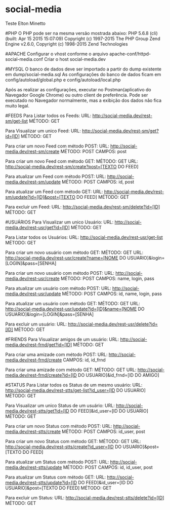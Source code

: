# social-media
Teste Elton Minetto

#PHP
O PHP pode ser na mesma versão mostrada abaixo:
PHP 5.6.8 (cli) (built: Apr 15 2015 15:07:09)
Copyright (c) 1997-2015 The PHP Group
Zend Engine v2.6.0, Copyright (c) 1998-2015 Zend Technologies


#APACHE
Configurar o vhost conforme o arquivo apache-conf/httpd-social-media.conf
Criar o host social-media.dev


#MYSQL
O banco de dados deve ser importado a partir do dump existente em dump/social-media.sql
As configurações do banco de dados ficam em config/autoload/global.php e config/autoload/local.php


Após as realizar as configurações, executar no Postman(aplicativo do Navegador Google Chrome) ou outro client de preferência.
Pode ser executado no Navegador normalmente, mas a exibição dos dados não fica muito legal.

#FEEDS
Para Listar todos os Feeds:
URL: http://social-media.dev/rest-sm/get-list
MÉTODO: GET

Para Visualizar um unico Feed:
URL: http://social-media.dev/rest-sm/get?id=[ID]
MÉTODO: GET

Para criar um novo Feed com método POST:
URL: http://social-media.dev/rest-sm/create
MÉTODO: POST
CAMPOS: post

Para criar um novo Feed com método GET:
MÉTODO: GET
URL: http://social-media.dev/rest-sm/create?post=[TEXTO DO FEED]

Para atualizar um Feed com método POST:
URL: http://social-media.dev/rest-sm/update
MÉTODO: POST
CAMPOS: id, post

Para atualizar um Feed  com método GET:
URL: http://social-media.dev/rest-sm/update?id=[ID]&post=[TEXTO DO FEED]
MÉTODO: GET

Para excluir um Feed:
URL: http://social-media.dev/rest-sm/delete?id=[ID]
MÉTODO: GET


#USUÁRIOS
Para Visualizar um unico Usuário:
URL: http://social-media.dev/rest-usr/get?id=[ID]
MÉTODO: GET

Para Listar todos os Usuários:
URL: http://social-media.dev/rest-usr/get-list
MÉTODO: GET

Para criar um novo usuário com método GET:
MÉTODO: GET
URL: http://social-media.dev/rest-usr/create?name=[NOME DO USUARIO]&login=[LOGIN]&pass=[SENHA]

Para criar um novo usuário com método POST:
URL: http://social-media.dev/rest-usr/create
MÉTODO: POST
CAMPOS: name, login, pass

Para atualizar um usuário com método POST:
URL: http://social-media.dev/rest-usr/update
MÉTODO: POST
CAMPOS: id, name, login, pass

Para atualizar um usuário com método GET:
MÉTODO: GET
URL: http://social-media.dev/rest-usr/update?id=[ID]&name=[NOME DO USUARIO]&login=[LOGIN]&pass=[SENHA]

Para excluir um usuário:
URL: http://social-media.dev/rest-usr/delete?id=[ID]
MÉTODO: GET

#FRIENDS
Para Visualizar amigos de um usuário:
URL: http://social-media.dev/rest-frnd/get?id=[ID]
MÉTODO: GET

Para criar uma amizade com método POST:
URL: http://social-media.dev/rest-frnd/create
CAMPOS: id, id_frnd

Para criar uma amizade com método GET:
MÉTODO: GET
URL: http://social-media.dev/rest-frnd/create?id=[ID DO USUARIO]&id_frnd=[ID DO AMIGO]

#STATUS
Para Listar todos os Status de um mesmo usuário:
URL: http://social-media.dev/rest-stts/get-list?id_user=[ID DO USUARIO]
MÉTODO: GET

Para Visualizar um unico Status de um usuário:
URL: http://social-media.dev/rest-stts/get?id=[ID DO FEED]&id_user=[ID DO USUARIO]
MÉTODO: GET

Para criar um novo Status com método POST:
URL: http://social-media.dev/rest-stts/create
MÉTODO: POST
CAMPOS: id_user, post

Para criar um novo Status com método GET:
MÉTODO: GET
URL: http://social-media.dev/rest-stts/create?id_user=[ID DO USUARIO]&post=[TEXTO DO FEED]

Para atualizar um Status com método POST:
URL: http://social-media.dev/rest-stts/update
MÉTODO: POST
CAMPOS: id, id_user, post

Para atualizar um Status  com método GET:
URL: http://social-media.dev/rest-stts/update?id=[ID DO FEED]&id_user=[ID DO USUARIO]&post=[TEXTO DO FEED]
MÉTODO: GET

Para excluir um Status:
URL: http://social-media.dev/rest-stts/delete?id=[ID]
MÉTODO: GET
